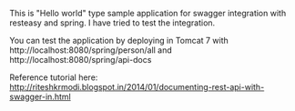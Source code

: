 This is "Hello world" type sample application for swagger integration with resteasy and spring. I have tried to test the integration.

You can test the application by deploying in Tomcat 7 with http://localhost:8080/spring/person/all and http://localhost:8080/spring/api-docs

Reference tutorial here: http://riteshkrmodi.blogspot.in/2014/01/documenting-rest-api-with-swagger-in.html

